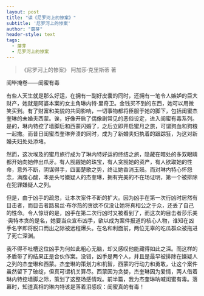 ```yaml
---
layout: post
title: "读《尼罗河上的惨案》"
subtitle: '尼罗河上的惨案'
author: "蘑芽"
header-style: text
tags:
  - 蘑芽
  - 尼罗河上的惨案
---
```


> 《尼罗河上的惨案》 阿加莎·克里斯蒂 著

阅毕掩卷——闺蜜有毒

有些人天生就是那么好运，在拥有一副好皮囊的同时，还拥有一笔令人嫉妒的巨大财产，她就是阿婆本案的女主角琳内特·里奇卫。金钱买不到的东西，她可以用微笑买到。有了财富和美貌的共同影响，一切事物都将臣服于她的脚下，包括闺蜜杰奎琳的未婚夫西蒙。诶，好像开启了偶像剧常见的恶俗设定，进入闺蜜有毒系列。是的，琳内特挖了墙脚后和西蒙闪婚了，之后立即开启蜜月之旅，可谓狗血和狗粮一起撒。而昔日闺蜜杰奎琳奔溃的同时，成为了新婚夫妇执着的跟踪狂，为这对新婚夫妇处处添堵。

然而，这次埃及的蜜月旅行成为了琳内特好运的终结之旅，隐藏在暗处的多双眼睛都开始向她伸出爪牙。有人觊觎她的珠宝，有人贪觊她的资产，有人欲取她的性命，意外不断，阴谋得手，四面楚歌之势，终让她香消玉殒。而对琳内特心怀怨念，满腹心酸，本是头号嫌疑人的杰奎琳，拥有完美的不在场证明，第一个被排除在犯罪嫌疑人之列。

但是，由于凶手的疏忽，让本次案件不断的扩大。因为凶手在第一次行凶时居然有目击者，而目击者路易丝·布尔热的贪欲不仅没让她将真相公之于众，还丢了自己的性命。令人惊讶的是，凶手在第二次行凶时又被看到了，而这次的目击者莎乐美·奥特本贪的是名，她要当众宣布凶手，欲以成为案件报道的核心人物，谁知在凶手名字即将脱口而出之际被远程爆头。在名和利面前，两位无辜的吃瓜群众被拖进了死亡深渊。

我不得不吐槽这位凶手为何如此粗心无脑，却又感叹他能藏得如此之深。而这样的矛盾带了的结果正是合伙作案。没错，凶手是两个人，并且是最早被排除在嫌疑人之列的杰奎琳和西蒙。杰奎琳的策划力和机智，西蒙的行动力和勇敢，让这个案件虽然留下了破绽，但真可谓机关算尽。西蒙因为贪婪，杰奎琳因为爱情，两人借着琳内特挖墙脚之际，策划了这整场感情戏。前半篇，我为杰奎琳呐喊闺蜜有毒。落幕时，知道真相的琳内特该是落着泪感叹：闺蜜真的有毒！

